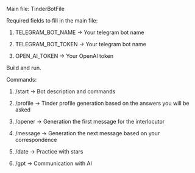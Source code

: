 Main file: TinderBotFile

Required fields to fill in the main file:

1. TELEGRAM_BOT_NAME -> Your telegram bot name
  
2. TELEGRAM_BOT_TOKEN -> Your telegram bot name
  
3. OPEN_AI_TOKEN -> Your OpenAI token


Build and run.


Commands:
  1. /start -> Bot description and commands

  2. /profile -> Tinder profile generation based on the answers you will be asked

  3. /opener -> Generation the first message for the interlocutor

  4. /message -> Generation the next message based on your correspondence

  5. /date -> Practice with stars

  6. /gpt -> Сommunication with AI
